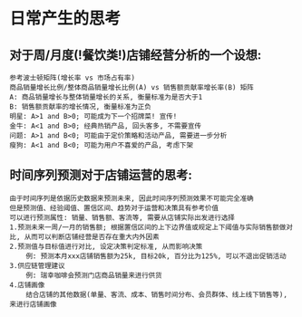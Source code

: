 # 日常产生的思考

## 对于周/月度(!餐饮类!)店铺经营分析的一个设想: 

    参考波士顿矩阵(增长率 vs 市场占有率)
    商品销量增长比例/整体商品销量增长比例(A) vs 销售额贡献率增长率(B) 矩阵
    A: 商品销量增长与整体销量增长的关系, 衡量标准为是否大于1
    B: 销售额贡献率的增长情况, 衡量标准为正负
    明星: A>1 and B>0; 可能成为下一个招牌菜! 宣传!
    金牛: A<1 and B>0; 经典热销产品, 回头客多, 不需要宣传
    问题: A>1 and B<0; 可能由于定价策略和活动产品, 需要进一步分析
    瘦狗: A<1 and B<0; 可能为用户不喜爱的产品, 考虑下架

## 时间序列预测对于店铺运营的思考:
	
	由于时间序列是依据历史数据来预测未来, 因此时间序列预测效果不可能完全准确
	但是预测值、经验阈值、置信区间、趋势对于运营和决策具有参考价值
	可以进行预测属性: 销量、销售额、客流等, 需要从店铺实际出发进行选择
	1.预测未来一周/一月的销售额; 根据置信区间的上下边界值或规定上下阈值与实际销售额做对比, 从而可以判断店铺经营是否存在重大内外因素
	2.预测值与目标值进行对比, 设定决策判定标准, 从而影响决策
		例: 预测本月xxx店铺销售额为25k, 目标20k, 百分比为125%, 可以不退出促销活动
	3.供应链管理建议
		例: 瑞幸咖啡会预测门店商品销量来进行供货
	4.店铺画像
		结合店铺的其他数据(单量、客流、成本、销售时间分布、会员群体、线上线下销售等), 来进行店铺画像